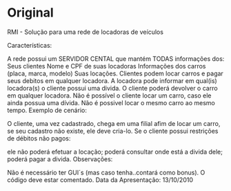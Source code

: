Original
=========
RMI - Solução para uma rede de locadoras de veículos

Características:

A rede possui um SERVIDOR CENTAL que mantém TODAS informações dos:
Seus clientes
Nome e CPF
de suas locadoras
Informações dos carros (placa, marca, modelo)
Suas locações.
Clientes podem locar carros e pagar seus debitos em qualquer locadora.
A locadora pode informar em qual(is) locadora(s) o cliente possui uma divida.
O cliente poderá devolver o carro em qualquer locadora.
Não é possível o cliente locar um carro, caso ele ainda possua uma dívida.
Não é possivel locar o mesmo carro ao mesmo tempo.
Exemplo de cenário:

O cliente, uma vez cadastrado, chega em uma filial afim de locar um carro, se seu cadastro não existe, ele deve cria-lo. Se o cliente possui restrições de débitos não pagos:

ele não poderá efetuar a locação;
poderá consultar onde está a divida dele;
poderá pagar a divida.
Observações:

Não é necessário ter GUI´s (mas caso tenha..contará como bonus).
O código deve estar comentado.
Data da Apresentação:
13/10/2010